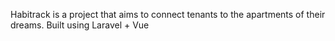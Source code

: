 Habitrack is a project that aims to connect tenants to the apartments of their dreams. Built using Laravel + Vue